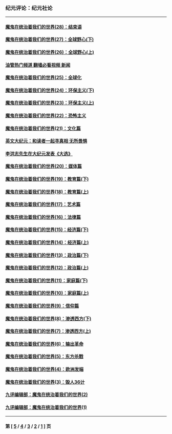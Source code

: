 ### 纪元评论：纪元社论
---
#### [魔鬼在统治着我们的世界(28)：结束语](../../pages/nsc422/n10936246.md?04050330) 
#### [魔鬼在统治着我们的世界(27)：全球野心(下)](../../pages/nsc422/n10928319.md?04050330) 
#### [魔鬼在统治着我们的世界(26)：全球野心(上)](../../pages/nsc422/n10900318.md?04050330) 
#### [油管热门频道 翻墙必看视频 新闻](ok?04050330)
#### [魔鬼在统治着我们的世界(25)：全球化](../../pages/nsc422/n10788205.md?04050330) 
#### [魔鬼在统治着我们的世界(24)：环保主义(下)](../../pages/nsc422/n10695307.md?04050330) 
#### [魔鬼在统治着我们的世界(23)：环保主义(上)](../../pages/nsc422/n10688613.md?04050330) 
#### [魔鬼在统治着我们的世界(22)：恐怖主义](../../pages/nsc422/n10614727.md?04050330) 
#### [魔鬼在统治着我们的世界(21)：文化篇](../../pages/nsc422/n10597706.md?04050330) 
#### [英文大纪元：和读者一起寻真相 无所畏惧](../../pages/nsc422/n12542027.md?04050330) 
#### [李洪志先生在大纪元发表《大选》](../../pages/nsc422/n12534746.md?04050330) 
#### [魔鬼在统治着我们的世界(20)：媒体篇](../../pages/nsc422/n10586579.md?04050330) 
#### [魔鬼在统治着我们的世界(19)：教育篇(下)](../../pages/nsc422/n10564808.md?04050330) 
#### [魔鬼在统治着我们的世界(18)：教育篇(上)](../../pages/nsc422/n10526970.md?04050330) 
#### [魔鬼在统治着我们的世界(17)：艺术篇](../../pages/nsc422/n10499093.md?04050330) 
#### [魔鬼在统治着我们的世界(16)：法律篇](../../pages/nsc422/n10485969.md?04050330) 
#### [魔鬼在统治着我们的世界(15)：经济篇(下)](../../pages/nsc422/n10469975.md?04050330) 
#### [魔鬼在统治着我们的世界(14)：经济篇(上)](../../pages/nsc422/n10457370.md?04050330) 
#### [魔鬼在统治着我们的世界(13)：政治篇(下)](../../pages/nsc422/n10448270.md?04050330) 
#### [魔鬼在统治着我们的世界(12)：政治篇(上)](../../pages/nsc422/n10444576.md?04050330) 
#### [魔鬼在统治着我们的世界(11)：家庭篇(下)](../../pages/nsc422/n10440961.md?04050330) 
#### [魔鬼在统治着我们的世界(10)：家庭篇(上)](../../pages/nsc422/n10435448.md?04050330) 
#### [魔鬼在统治着我们的世界(9)：信仰篇](../../pages/nsc422/n10432159.md?04050330) 
#### [魔鬼在统治着我们的世界(8)：渗透西方(下)](../../pages/nsc422/n10429603.md?04050330) 
#### [魔鬼在统治着我们的世界(7)：渗透西方(上)](../../pages/nsc422/n10426013.md?04050330) 
#### [魔鬼在统治着我们的世界(6)：输出革命](../../pages/nsc422/n10421536.md?04050330) 
#### [魔鬼在统治着我们的世界(5)：东方杀戮](../../pages/nsc422/n10417707.md?04050330) 
#### [魔鬼在统治着我们的世界(4)：欧洲发端](../../pages/nsc422/n10414890.md?04050330) 
#### [魔鬼在统治着我们的世界(3)：毁人36计](../../pages/nsc422/n10411583.md?04050330) 
#### [九评编辑部：魔鬼在统治着我们的世界(2)](../../pages/nsc422/n10410036.md?04050330) 
#### [九评编辑部：魔鬼在统治着我们的世界(1)](../../pages/nsc422/n10406825.md?04050330) 

---
#### 第 [ [5](./5.md?04050330) / [4](./4.md?04050330) / [3](./3.md?04050330) / [2](./2.md?04050330) / [1](./1.md?04050330) ] 页
